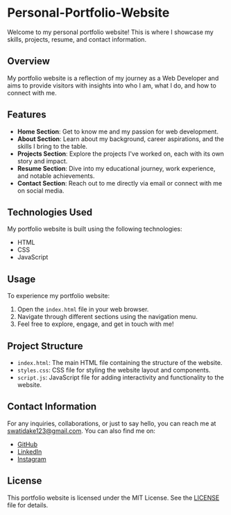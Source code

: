 # Personal-Portfolio-Website

Welcome to my personal portfolio website! This is where I showcase my skills, projects, resume, and contact information.

## Overview

My portfolio website is a reflection of my journey as a Web Developer and aims to provide visitors with insights into who I am, what I do, and how to connect with me.

## Features

- **Home Section**: Get to know me and my passion for web development.
- **About Section**: Learn about my background, career aspirations, and the skills I bring to the table.
- **Projects Section**: Explore the projects I've worked on, each with its own story and impact.
- **Resume Section**: Dive into my educational journey, work experience, and notable achievements.
- **Contact Section**: Reach out to me directly via email or connect with me on social media.

## Technologies Used

My portfolio website is built using the following technologies:

- HTML
- CSS
- JavaScript

## Usage

To experience my portfolio website:

1. Open the `index.html` file in your web browser.
2. Navigate through different sections using the navigation menu.
3. Feel free to explore, engage, and get in touch with me!

## Project Structure

- `index.html`: The main HTML file containing the structure of the website.
- `styles.css`: CSS file for styling the website layout and components.
- `script.js`: JavaScript file for adding interactivity and functionality to the website.

## Contact Information

For any inquiries, collaborations, or just to say hello, you can reach me at swatidake123@gmail.com. You can also find me on:

- [GitHub](https://github.com/swatidake)
- [LinkedIn](https://www.linkedin.com/in/swati-dake-16a6001b9/)
- [Instagram](https://www.instagram.com/swatidake_05/)

## License

This portfolio website is licensed under the MIT License. See the [LICENSE](LICENSE) file for details.

